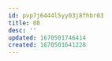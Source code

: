 ```yaml
---
id: pvp7j6444l5yy03j8fhbr03
title: 08
desc: ''
updated: 1670501746414
created: 1670501641228
---
```

 